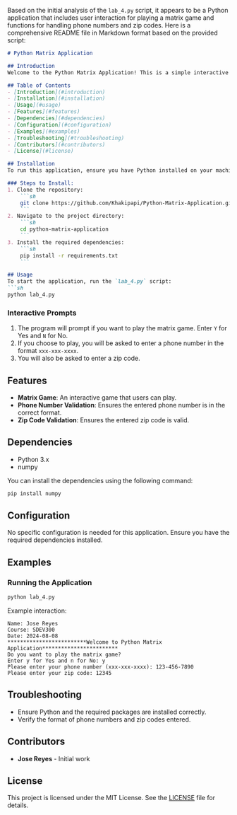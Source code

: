 Based on the initial analysis of the `lab_4.py` script, it appears to be a Python application that includes user interaction for playing a matrix game and functions for handling phone numbers and zip codes. Here is a comprehensive README file in Markdown format based on the provided script:

```markdown
# Python Matrix Application

## Introduction
Welcome to the Python Matrix Application! This is a simple interactive Python program where users can play a matrix game, validate phone numbers, and zip codes.

## Table of Contents
- [Introduction](#introduction)
- [Installation](#installation)
- [Usage](#usage)
- [Features](#features)
- [Dependencies](#dependencies)
- [Configuration](#configuration)
- [Examples](#examples)
- [Troubleshooting](#troubleshooting)
- [Contributors](#contributors)
- [License](#license)

## Installation
To run this application, ensure you have Python installed on your machine. You can download Python from the [official website](https://www.python.org/).

### Steps to Install:
1. Clone the repository:
    ```sh
    git clone https://github.com/Khakipapi/Python-Matrix-Application.git
    ```
2. Navigate to the project directory:
    ```sh
    cd python-matrix-application
    ```
3. Install the required dependencies:
    ```sh
    pip install -r requirements.txt
    ```

## Usage
To start the application, run the `lab_4.py` script:
```sh
python lab_4.py
```

### Interactive Prompts
1. The program will prompt if you want to play the matrix game. Enter `Y` for Yes and `N` for No.
2. If you choose to play, you will be asked to enter a phone number in the format `xxx-xxx-xxxx`.
3. You will also be asked to enter a zip code.

## Features
- **Matrix Game**: An interactive game that users can play.
- **Phone Number Validation**: Ensures the entered phone number is in the correct format.
- **Zip Code Validation**: Ensures the entered zip code is valid.

## Dependencies
- Python 3.x
- numpy

You can install the dependencies using the following command:
```sh
pip install numpy
```

## Configuration
No specific configuration is needed for this application. Ensure you have the required dependencies installed.

## Examples
### Running the Application
```sh
python lab_4.py
```
Example interaction:
```
Name: Jose Reyes
Course: SDEV300
Date: 2024-08-08
*************************Welcome to Python Matrix Application************************
Do you want to play the matrix game?
Enter y for Yes and n for No: y
Please enter your phone number (xxx-xxx-xxxx): 123-456-7890
Please enter your zip code: 12345
```

## Troubleshooting
- Ensure Python and the required packages are installed correctly.
- Verify the format of phone numbers and zip codes entered.

## Contributors
- **Jose Reyes** - Initial work

## License
This project is licensed under the MIT License. See the [LICENSE](LICENSE) file for details.
